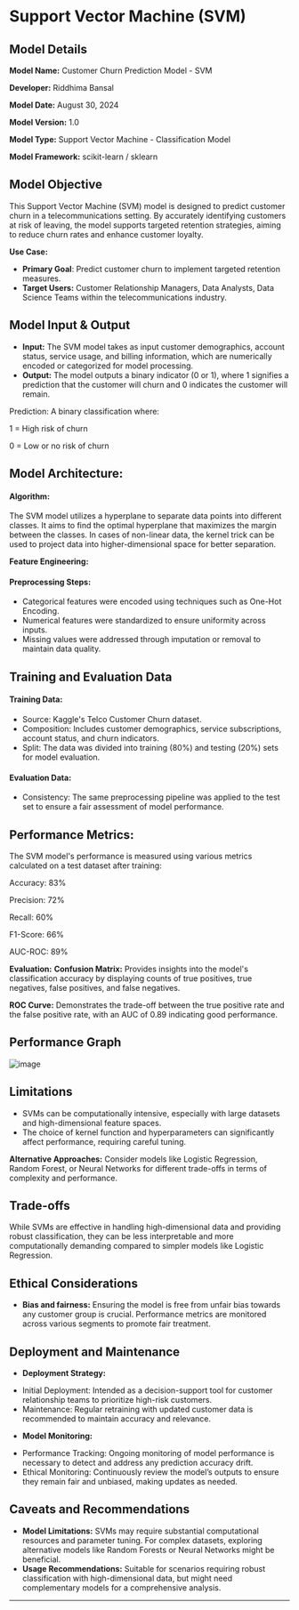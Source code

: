 # Support Vector Machine (SVM) 
## Model Details
**Model Name:** Customer Churn Prediction Model - SVM

**Developer:** Riddhima Bansal

**Model Date:** August 30, 2024

**Model Version:** 1.0

**Model Type:** Support Vector Machine - Classification Model

**Model Framework:** scikit-learn / sklearn

## Model Objective
This Support Vector Machine (SVM) model is designed to predict customer churn in a telecommunications setting. By accurately identifying customers at risk of leaving, the model supports targeted retention strategies, aiming to reduce churn rates and enhance customer loyalty.

**Use Case:**
* **Primary Goal**: Predict customer churn to implement targeted retention measures.
* **Target Users:** Customer Relationship Managers, Data Analysts, Data Science Teams within the telecommunications industry.

## Model Input & Output
* **Input:** The SVM model takes as input customer demographics, account status, service usage, and billing information, which are numerically encoded or categorized for model processing.
* **Output:** The model outputs a binary indicator (0 or 1), where 1 signifies a prediction that the customer will churn and 0 indicates the customer will remain.

Prediction: A binary classification where:

1 = High risk of churn

0 = Low or no risk of churn

## Model Architecture: 
#### Algorithm:
The SVM model utilizes a hyperplane to separate data points into different classes. It aims to find the optimal hyperplane that maximizes the margin between the classes. In cases of non-linear data, the kernel trick can be used to project data into higher-dimensional space for better separation.

**Feature Engineering:**

#### Preprocessing Steps:
* Categorical features were encoded using techniques such as One-Hot Encoding.
* Numerical features were standardized to ensure uniformity across inputs.
* Missing values were addressed through imputation or removal to maintain data quality.

## Training and Evaluation Data

#### Training Data:
* Source: Kaggle's Telco Customer Churn dataset.
* Composition: Includes customer demographics, service subscriptions, account status, and churn indicators.
* Split: The data was divided into training (80%) and testing (20%) sets for model evaluation.

#### Evaluation Data:
* Consistency: The same preprocessing pipeline was applied to the test set to ensure a fair assessment of model performance.

## Performance Metrics:
The SVM model's performance is measured using various metrics calculated on a test dataset after training:

Accuracy: 83%

Precision: 72%

Recall: 60%

F1-Score: 66%

AUC-ROC: 89%

**Evaluation:**
**Confusion Matrix:** Provides insights into the model's classification accuracy by displaying counts of true positives, true negatives, false positives, and false negatives.

**ROC Curve:** Demonstrates the trade-off between the true positive rate and the false positive rate, with an AUC of 0.89 indicating good performance.

## Performance Graph
![image](https://github.com/user-attachments/assets/d636e67a-b76a-401d-8091-1f483ed39f21)

## Limitations
* SVMs can be computationally intensive, especially with large datasets and high-dimensional feature spaces.
* The choice of kernel function and hyperparameters can significantly affect performance, requiring careful tuning.

**Alternative Approaches:**
Consider models like Logistic Regression, Random Forest, or Neural Networks for different trade-offs in terms of complexity and performance.

## Trade-offs
While SVMs are effective in handling high-dimensional data and providing robust classification, they can be less interpretable and more computationally demanding compared to simpler models like Logistic Regression.

## Ethical Considerations
* **Bias and fairness:** Ensuring the model is free from unfair bias towards any customer group is crucial. Performance metrics are monitored across various segments to promote fair treatment.

## Deployment and Maintenance
* **Deployment Strategy:**
 - Initial Deployment: Intended as a decision-support tool for customer relationship teams to prioritize high-risk customers.
 - Maintenance: Regular retraining with updated customer data is recommended to maintain accuracy and relevance.

* **Model Monitoring:**
 - Performance Tracking: Ongoing monitoring of model performance is necessary to detect and address any prediction accuracy drift.
 - Ethical Monitoring: Continuously review the model’s outputs to ensure they remain fair and unbiased, making updates as needed.

## Caveats and Recommendations
* **Model Limitations:** SVMs may require substantial computational resources and parameter tuning. For complex datasets, exploring alternative models like Random Forests or Neural Networks might be beneficial.
* **Usage Recommendations:** Suitable for scenarios requiring robust classification with high-dimensional data, but might need complementary models for a comprehensive analysis.

---
